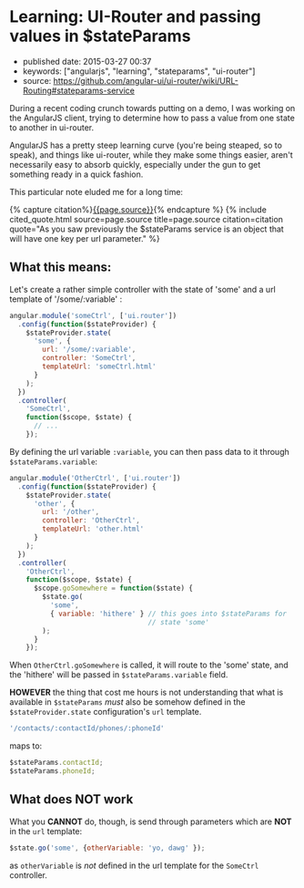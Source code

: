 # Learning: UI-Router and passing values in $stateParams

- published date: 2015-03-27 00:37
- keywords: ["angularjs", "learning", "stateparams", "ui-router"]
- source: https://github.com/angular-ui/ui-router/wiki/URL-Routing#stateparams-service


During a recent coding crunch towards putting on a demo, I was working
on the AngularJS client, trying to determine how to pass a value from
one state to another in ui-router.

AngularJS has a pretty steep learning curve (you're being steaped, so
to speak), and things like ui-router, while they make some things
easier, aren't necessarily easy to absorb quickly, especially under
the gun to get something ready in a quick fashion.

This particular note eluded me for a long time:

{% capture citation%}<a href="{{page.source}}">{{page.source}}</a>{% endcapture %}
{% include cited_quote.html source=page.source title=page.source citation=citation quote="As you saw previously the $stateParams service is an object that will have one key per url parameter." %}

## What this means:

Let's create a rather simple controller with the state of 'some' and a
url template of '/some/:variable' :

```javascript
angular.module('someCtrl', ['ui.router'])
  .config(function($stateProvider) {
    $stateProvider.state(
      'some', {
        url: '/some/:variable',
        controller: 'SomeCtrl',
        templateUrl: 'someCtrl.html'
      }
    );
  })
  .controller(
    'SomeCtrl',
    function($scope, $state) {
      // ...
    });
```

By defining the url variable `:variable`, you can then pass data
to it through `$stateParams.variable`:

```javascript
angular.module('OtherCtrl', ['ui.router'])
  .config(function($stateProvider) {
    $stateProvider.state(
      'other', {
        url: '/other',
        controller: 'OtherCtrl',
        templateUrl: 'other.html'
      }
    );
  })
  .controller(
    'OtherCtrl',
    function($scope, $state) {
      $scope.goSomewhere = function($state) {
        $state.go(
          'some',
          { variable: 'hithere' } // this goes into $stateParams for
                                  // state 'some'
        );
      }
    });
```

When `OtherCtrl.goSomewhere` is called, it will route to the
'some' state, and the 'hithere' will be passed in
`$stateParams.variable` field.

**HOWEVER** the thing that cost me hours is not understanding
that what is available in `$stateParams` *must* also be somehow
defined in the `$stateProvider.state` configuration's `url`
template.


```javascript
'/contacts/:contactId/phones/:phoneId'
```

maps to:

```javascript
$stateParams.contactId;
$stateParams.phoneId;
```

## What does NOT work

What you **CANNOT** do, though, is send through parameters which are
**NOT** in the `url` template:

```javascript
$state.go('some', {otherVariable: 'yo, dawg' });
```

as `otherVariable` is *not* defined in the url template for the
`SomeCtrl` controller.
